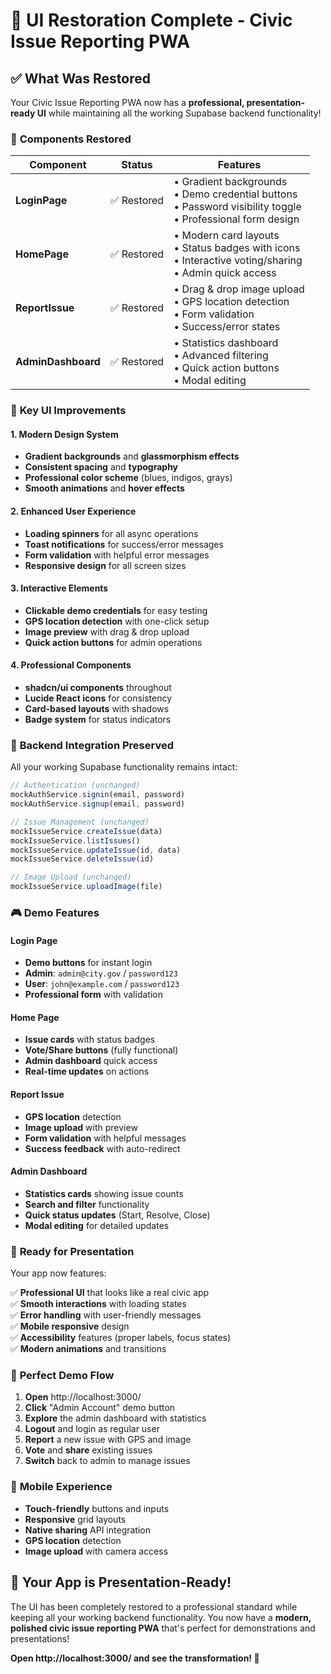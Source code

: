 # 🎨 UI Restoration Complete - Civic Issue Reporting PWA

## ✅ **What Was Restored**

Your Civic Issue Reporting PWA now has a **professional, presentation-ready UI** while maintaining all the working Supabase backend functionality!

### 🔄 **Components Restored**

| Component | Status | Features |
|-----------|--------|----------|
| **LoginPage** | ✅ Restored | • Gradient backgrounds<br>• Demo credential buttons<br>• Password visibility toggle<br>• Professional form design |
| **HomePage** | ✅ Restored | • Modern card layouts<br>• Status badges with icons<br>• Interactive voting/sharing<br>• Admin quick access |
| **ReportIssue** | ✅ Restored | • Drag & drop image upload<br>• GPS location detection<br>• Form validation<br>• Success/error states |
| **AdminDashboard** | ✅ Restored | • Statistics dashboard<br>• Advanced filtering<br>• Quick action buttons<br>• Modal editing |

### 🎯 **Key UI Improvements**

#### **1. Modern Design System**
- **Gradient backgrounds** and **glassmorphism effects**
- **Consistent spacing** and **typography**
- **Professional color scheme** (blues, indigos, grays)
- **Smooth animations** and **hover effects**

#### **2. Enhanced User Experience**
- **Loading spinners** for all async operations
- **Toast notifications** for success/error messages
- **Form validation** with helpful error messages
- **Responsive design** for all screen sizes

#### **3. Interactive Elements**
- **Clickable demo credentials** for easy testing
- **GPS location detection** with one-click setup
- **Image preview** with drag & drop upload
- **Quick action buttons** for admin operations

#### **4. Professional Components**
- **shadcn/ui components** throughout
- **Lucide React icons** for consistency
- **Card-based layouts** with shadows
- **Badge system** for status indicators

### 🔧 **Backend Integration Preserved**

All your working Supabase functionality remains intact:

```typescript
// Authentication (unchanged)
mockAuthService.signin(email, password)
mockAuthService.signup(email, password)

// Issue Management (unchanged)
mockIssueService.createIssue(data)
mockIssueService.listIssues()
mockIssueService.updateIssue(id, data)
mockIssueService.deleteIssue(id)

// Image Upload (unchanged)
mockIssueService.uploadImage(file)
```

### 🎮 **Demo Features**

#### **Login Page**
- **Demo buttons** for instant login
- **Admin**: `admin@city.gov` / `password123`
- **User**: `john@example.com` / `password123`
- **Professional form** with validation

#### **Home Page**
- **Issue cards** with status badges
- **Vote/Share buttons** (fully functional)
- **Admin dashboard** quick access
- **Real-time updates** on actions

#### **Report Issue**
- **GPS location** detection
- **Image upload** with preview
- **Form validation** with helpful messages
- **Success feedback** with auto-redirect

#### **Admin Dashboard**
- **Statistics cards** showing issue counts
- **Search and filter** functionality
- **Quick status updates** (Start, Resolve, Close)
- **Modal editing** for detailed updates

### 🚀 **Ready for Presentation**

Your app now features:

✅ **Professional UI** that looks like a real civic app  
✅ **Smooth interactions** with loading states  
✅ **Error handling** with user-friendly messages  
✅ **Mobile responsive** design  
✅ **Accessibility** features (proper labels, focus states)  
✅ **Modern animations** and transitions  

### 🎯 **Perfect Demo Flow**

1. **Open** http://localhost:3000/
2. **Click** "Admin Account" demo button
3. **Explore** the admin dashboard with statistics
4. **Logout** and login as regular user
5. **Report** a new issue with GPS and image
6. **Vote** and **share** existing issues
7. **Switch** back to admin to manage issues

### 📱 **Mobile Experience**

- **Touch-friendly** buttons and inputs
- **Responsive** grid layouts
- **Native sharing** API integration
- **GPS location** detection
- **Image upload** with camera access

## 🎉 **Your App is Presentation-Ready!**

The UI has been completely restored to a professional standard while keeping all your working backend functionality. You now have a **modern, polished civic issue reporting PWA** that's perfect for demonstrations and presentations!

**Open http://localhost:3000/ and see the transformation! 🚀**
